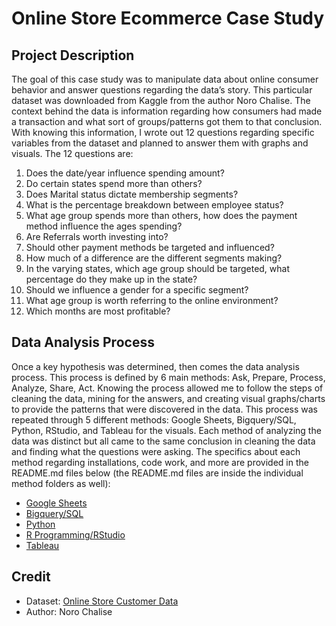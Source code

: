 # Online Store Ecommerce Case Study

## Project Description

The goal of this case study was to manipulate data about online consumer behavior and answer questions regarding the data’s story. This particular dataset was downloaded from Kaggle from the author Noro Chalise. The context behind the data is information regarding how consumers had made a transaction and what sort of groups/patterns got them to that conclusion. With knowing this information, I wrote out 12 questions regarding specific variables from the dataset and planned to answer them with graphs and visuals. The 12 questions are:

1. Does the date/year influence spending amount?
2. Do certain states spend more than others?
3. Does Marital status dictate membership segments?
4. What is the percentage breakdown between employee status?
5. What age group spends more than others, how does the payment method influence the ages spending?
6. Are Referrals worth investing into?
7. Should other payment methods be targeted and influenced?
8. How much of a difference are the different segments making?
9. In the varying states, which age group should be targeted, what percentage do they make up in the state?
10. Should we influence a gender for a specific segment?
11. What age group is worth referring to the online environment?
12. Which months are most profitable?

## Data Analysis Process

Once a key hypothesis was determined, then comes the data analysis process. This process is defined by 6 main methods: Ask, Prepare, Process, Analyze, Share, Act. Knowing the process allowed me to follow the steps of cleaning the data, mining for the answers, and creating visual graphs/charts to provide the patterns that were discovered in the data. This process was repeated through 5 different methods: Google Sheets, Bigquery/SQL, Python, RStudio, and Tableau for the visuals. Each method of analyzing the data was distinct but all came to the same conclusion in cleaning the data and finding what the questions were asking. The specifics about each method regarding installations, code work, and more are provided in the README.md files below (the README.md files are inside the individual method folders as well):

- <a href="https://github.com/Hmlynch/Online-Store-Ecommerce-Case-Study/tree/main/Google%20Sheets">Google Sheets</a>
- <a href="">Bigquery/SQL</a>
- <a href="">Python</a>
- <a href="">R Programming/RStudio</a>
- <a href="https://github.com/Hmlynch/Online-Store-Ecommerce-Case-Study/tree/main/Tableau">Tableau</a>

## Credit

* Dataset: <a href="https://www.kaggle.com/datasets/mountboy/online-store-customer-data">Online Store Customer Data</a>
* Author: Noro Chalise
